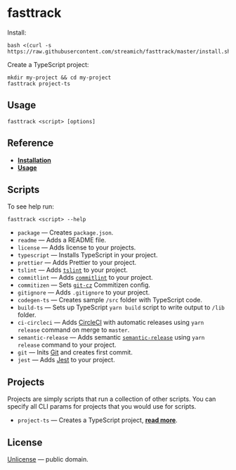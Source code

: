 # fasttrack

Install:

```shell
bash <(curl -s https://raw.githubusercontent.com/streamich/fasttrack/master/install.sh)
```

Create a TypeScript project:

```shell
mkdir my-project && cd my-project
fasttrack project-ts
```


## Usage

```shell
fasttrack <script> [options]
```


## Reference

- [__Installation__](./docs/installation.md)
- [__Usage__](./docs/usage.md)


## Scripts

To see help run:

```shell
fasttrack <script> --help
```

- `package` &mdash; Creates `package.json`.
- `readme` &mdash; Adds a README file.
- `license` &mdash; Adds license to your projects.
- `typescript` &mdash; Installs TypeScript in your project.
- `prettier` &mdash; Adds Prettier to your project.
- `tslint` &mdash; Adds [`tslint`](https://palantir.github.io/tslint/) to your project.
- `commitlint` &mdash; Adds [`commitlint`](https://marionebl.github.io/commitlint/#/) to your project.
- `commitizen` &mdash; Sets [`git-cz`](https://github.com/streamich/git-cz) Commitizen config.
- `gitignore` &mdash; Adds `.gitignore` to your project.
- `codegen-ts` &mdash; Creates sample `/src` folder with TypeScript code.
- `build-ts` &mdash; Sets up TypeScript `yarn build` script to write output to `/lib` folder.
- `ci-circleci` &mdash; Adds [CircleCI](https://circleci.com/) with automatic releases using `yarn release` command on merge to `master`.
- `semantic-release` &mdash; Adds semantic [`semantic-release`](https://semantic-release.gitbook.io/semantic-release/) using `yarn release` command to your project.
- `git` &mdash; Inits [Git](https://git-scm.com/) and creates first commit.
- `jest` &mdash; Adds [Jest](https://jestjs.io/) to your project.


## Projects

Projects are simply scripts that run a collection of other scripts. You can specify all CLI params
for projects that you would use for scripts.

- `project-ts` &mdash; Creates a TypeScript project, [__read more__](./docs/project-ts.md).


## License

[Unlicense](LICENSE) &mdash; public domain.
